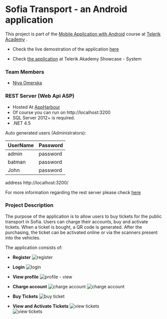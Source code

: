 # **Sofia Transport - an Android application**

This project is part of the [Mobile Application with Android](https://telerikacademy.com/Courses/Courses/Details/412) course at [Telerik Academy](https://telerikacademy.com/) .

 - Check the live demostration of the application [here](https://www.youtube.com/watch?v=UGA_2QpzUf4&feature=youtu.be)

 - Check [the application](http://best.telerikacademy.com/projects/499/Public-Transport-Ticketing-System) at Telerik Akademy Showcase - System



### Team Members
- [Niya Omerska](https://github.com/medeaohm) 

### REST Server (Web Api ASP)

- Hosted At [AppHarbour](http://ticket-system-rest.apphb.com)
- Of course you can run on http://localhost:3200
- SQL Server 2012+ is required.
- .NET 4.5

Auto generated users (Administrators):

UserName | Password 
--- | ---
admin | password
batman | password
John | password

address http://localhost:3200/

For more information regarding the rest server please check  [here](https://github.com/medeaohm/Android-Ticketing-System/blob/master/REST%20Server.md) 

### Project Description
The purpose of the application is to allow users to buy tickets for the public transport in Sofia. Users can charge their accounts, buy and activate tickets. When a ticket is bought, a QR code is generated. After the purchasing, the ticket can be activated online or via the scanners present into the vehicles.

The application consists of:

- **Register**
    ![register](https://github.com/medeaohm/Android-Ticketing-System/blob/master/resources/screen%20captures/register.JPG?raw=true)


- **Login**
    ![login](https://github.com/medeaohm/Android-Ticketing-System/blob/master/resources/screen%20captures/login.JPG?raw=true)


- **View profile** 
	![profile - view](https://github.com/medeaohm/Android-Ticketing-System/blob/master/resources/screen%20captures/profile.JPG?raw=true)


- **Charge account** 
	![charge account](https://github.com/medeaohm/Android-Ticketing-System/blob/master/resources/screen%20captures/charge_account.JPG?raw=true)
	![charge account](https://github.com/medeaohm/Android-Ticketing-System/blob/master/resources/screen%20captures/charge_account2.JPG?raw=true)
	

- **Buy Tickets** 
	![buy ticket](https://github.com/medeaohm/Android-Ticketing-System/blob/master/resources/screen%20captures/buy_ticket.JPG?raw=true) 


- **View and Activate Tickets** 
	![view tickets](https://github.com/medeaohm/Android-Ticketing-System/blob/master/resources/screen%20captures/my_tickets1.JPG?raw=true)   
	![view tickets](https://github.com/medeaohm/Android-Ticketing-System/blob/master/resources/screen%20captures/my_tickets2.JPG?raw=true)   
	